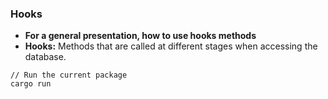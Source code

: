 ###  Hooks

- **For a general presentation, how to use hooks methods**
- **Hooks:** Methods that are called at different stages when accessing the database.

```shell
// Run the current package
cargo run
```
